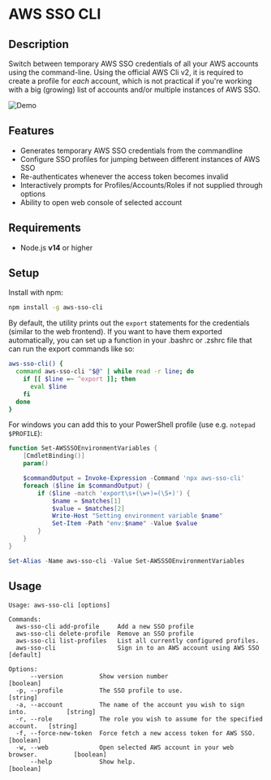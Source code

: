 # AWS SSO CLI

## Description

Switch between temporary AWS SSO credentials of all your AWS accounts using the command-line. Using the official AWS Cli v2, it is required to create a profile for _each_ account, which is not practical if you're working with a big (growing) list of accounts and/or multiple instances of AWS SSO.

![Demo](demo.gif)

## Features

- Generates temporary AWS SSO credentials from the commandline
- Configure SSO profiles for jumping between different instances of AWS SSO
- Re-authenticates whenever the access token becomes invalid
- Interactively prompts for Profiles/Accounts/Roles if not supplied through options
- Ability to open web console of selected account

## Requirements

- Node.js **v14** or higher

## Setup

Install with npm:

```bash
npm install -g aws-sso-cli
```

By default, the utility prints out the `export` statements for the credentials (similar to the web frontend). If you want to have them exported automatically, you can set up a function in your .bashrc or .zshrc file that can run the export commands like so:

```bash
aws-sso-cli() {
  command aws-sso-cli "$@" | while read -r line; do
    if [[ $line =~ ^export ]]; then
      eval $line
    fi
  done
}
```

For windows you can add this to your PowerShell profile (use e.g. `notepad $PROFILE`):
```powershell
function Set-AWSSSOEnvironmentVariables {
    [CmdletBinding()]
    param()

    $commandOutput = Invoke-Expression -Command 'npx aws-sso-cli'
    foreach ($line in $commandOutput) {
        if ($line -match 'export\s+(\w+)=(\S+)') {
            $name = $matches[1]
            $value = $matches[2]
            Write-Host "Setting environment variable $name"
            Set-Item -Path "env:$name" -Value $value
        }
    }
}

Set-Alias -Name aws-sso-cli -Value Set-AWSSSOEnvironmentVariables
```

## Usage

```
Usage: aws-sso-cli [options]

Commands:
  aws-sso-cli add-profile     Add a new SSO profile
  aws-sso-cli delete-profile  Remove an SSO profile
  aws-sso-cli list-profiles   List all currently configured profiles.
  aws-sso-cli                 Sign in to an AWS account using AWS SSO            [default]

Options:
      --version          Show version number                                     [boolean]
  -p, --profile          The SSO profile to use.                                  [string]
  -a, --account          The name of the account you wish to sign into.           [string]
  -r, --role             The role you wish to assume for the specified account.   [string]
  -f, --force-new-token  Force fetch a new access token for AWS SSO.             [boolean]
  -w, --web              Open selected AWS account in your web browser.          [boolean]
      --help             Show help.                                              [boolean]
```
